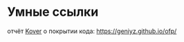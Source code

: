 # Умные ссылки

отчёт [Kover](https://github.com/Kotlin/kotlinx-kover) о покрытии кода: https://geniyz.github.io/ofp/
